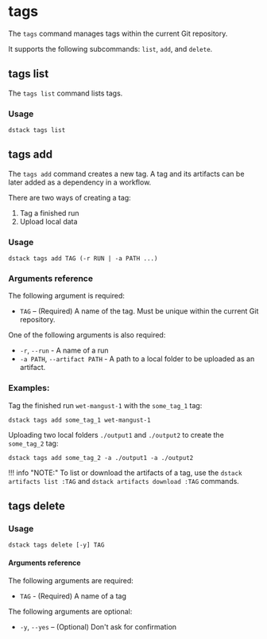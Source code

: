 # tags

The `tags` command manages tags within the current Git repository. 

It supports the following subcommands: `list`, `add`, and `delete`.

## tags list

The `tags list` command lists tags.

### Usage

```shell
dstack tags list
```

## tags add

The `tags add` command creates a new tag. A tag and its artifacts can be later added as a dependency in a workflow.

There are two ways of creating a tag:

1. Tag a finished run 
2. Upload local data

### Usage

```shell
dstack tags add TAG (-r RUN | -a PATH ...)
```

### Arguments reference

The following argument is required:

- `TAG` – (Required) A name of the tag. Must be unique within the current Git repository.

One of the following arguments is also required:

- `-r`, `--run` - A name of a run
- `-a PATH`, `--artifact PATH` - A path to a local folder to be uploaded as an artifact.

### Examples:

Tag the finished run `wet-mangust-1` with the `some_tag_1` tag:

```shell
dstack tags add some_tag_1 wet-mangust-1
```

Uploading two local folders `./output1` and `./output2` to create the `some_tag_2` tag:

```shell
dstack tags add some_tag_2 -a ./output1 -a ./output2
```

!!! info "NOTE:"
    To list or download the artifacts of a tag, use the `dstack artifacts list :TAG` and 
    `dstack artifacts download :TAG` commands.

## tags delete

### Usage

```shell
dstack tags delete [-y] TAG
```

#### Arguments reference

The following arguments are required:

- `TAG` - (Required) A name of a tag

The following arguments are optional:

-  `-y`, `--yes` – (Optional) Don't ask for confirmation 
